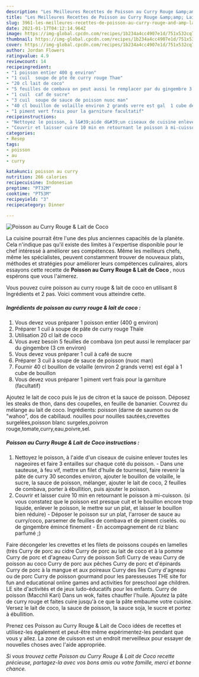 ```yaml
---
description: "Les Meilleures Recettes de Poisson au Curry Rouge &amp;amp; Lait de Coco"
title: "Les Meilleures Recettes de Poisson au Curry Rouge &amp;amp; Lait de Coco"
slug: 3961-les-meilleures-recettes-de-poisson-au-curry-rouge-and-amp-lait-de-coco
date: 2021-01-17T04:12:14.964Z
image: https://img-global.cpcdn.com/recipes/1b234a4cc4907e1d/751x532cq70/poisson-au-curry-rouge-lait-de-coco-photo-principale-de-la-recette.jpg
thumbnail: https://img-global.cpcdn.com/recipes/1b234a4cc4907e1d/751x532cq70/poisson-au-curry-rouge-lait-de-coco-photo-principale-de-la-recette.jpg
cover: https://img-global.cpcdn.com/recipes/1b234a4cc4907e1d/751x532cq70/poisson-au-curry-rouge-lait-de-coco-photo-principale-de-la-recette.jpg
author: Jordan Flowers
ratingvalue: 4.9
reviewcount: 14
recipeingredient:
- "1 poisson entier 400 g environ"
- "1 cuil  soupe de pte de curry rouge Thae"
- "20 cl lait de coco"
- "5 feuilles de combava on peut aussi le remplacer par du gingembre 3 cm environ"
- "1 cuil  caf de sucre"
- "3 cuil  soupe de sauce de poisson nuoc man"
- "40 cl bouillon de volaille environ 2 grands verre est gal  1 cube de bouillon"
- "1 piment vert frais pour la garniture facultatif"
recipeinstructions:
- "Nettoyez le poisson, à l&#39;aide d&#39;un ciseaux de cuisine enlever toutes les nageoires et faire 3 entailles sur chaque coté du poisson.  Dans une sauteuse, à feu vif, mettre un filet d&#39;huile de tournesol, faire revenir la pâte de curry 30 secondes environ, ajouter le bouillon de volaille, le sucre, la sauce de poisson, mélanger, ajouter le lait de coco, 2 feuilles de combava, porter à ébullition, puis ajouter le poisson."
- "Couvrir et laisser cuire 10 min en retournant le poisson à mi-cuisson. (si vous constatez que le poisson est presque cuit et le bouillon encore trop liquide, enlever le poisson, le mettre sur un plat, et laisser le bouillon bien réduire) Déposer le poisson sur un plat, l&#39;arroser de sauce au curry/coco, parsemer de feuilles de combava et de piment ciselés. ou de gingembre émincé finement  En accompagnement de riz blanc parfumé ;)"
categories:
- Resep
tags:
- poisson
- au
- curry

katakunci: poisson au curry 
nutrition: 266 calories
recipecuisine: Indonesian
preptime: "PT32M"
cooktime: "PT53M"
recipeyield: "3"
recipecategory: Dinner

---
```



![Poisson au Curry Rouge &amp; Lait de Coco](https://img-global.cpcdn.com/recipes/1b234a4cc4907e1d/751x532cq70/poisson-au-curry-rouge-lait-de-coco-photo-principale-de-la-recette.jpg)

La cuisine pourrait être l'une des plus anciennes capacités de la planète. Cela n'indique pas qu'il existe des limites à l'expertise disponible pour le chef intéressé à améliorer ses compétences. Même les meilleurs chefs, même les spécialistes, peuvent constamment trouver de nouveaux plats, méthodes et stratégies pour améliorer leurs compétences culinaires, alors essayons cette recette de <strong> Poisson au Curry Rouge &amp; Lait de Coco </strong>, nous espérons que vous l'aimerez.

<!--inarticleads1-->

Vous pouvez cuire poisson au curry rouge &amp; lait de coco en utilisant 8 Ingrédients et 2 pas. Voici comment vous atteindre cette.

##### Ingrédients de poisson au curry rouge &amp; lait de coco :

1. Vous devez vous préparer 1 poisson entier (400 g environ)
1. Préparer 1 cuil à soupe de pâte de curry rouge Thaïe
1. Utilisation 20 cl lait de coco
1. Vous avez besoin 5 feuilles de combava (on peut aussi le remplacer par du gingembre (3 cm environ)
1. Vous devez vous préparer 1 cuil à café de sucre
1. Préparer 3 cuil à soupe de sauce de poisson (nuoc man)
1. Fournir 40 cl bouillon de volaille (environ 2 grands verre) est égal à 1 cube de bouillon
1. Vous devez vous préparer 1 piment vert frais pour la garniture (facultatif)


Ajoutez le lait de coco puis le jus de citron et la sauce de poisson. Déposez les steaks de thon, dans des coupelles, en feuille de bananier. Couvrez du mélange au lait de coco. Ingrédients: poisson (darne de saumon ou de &#34;wahoo&#34;, dos de cabillaud. nouilles pour nouilles sautées,crevettes surgelées,poisson blanc surgeles,poivron rouge,tomate,curry,eau,poivre,sel. 

<!--inarticleads2-->

##### Poisson au Curry Rouge &amp; Lait de Coco instructions :

1. Nettoyez le poisson, à l&#39;aide d&#39;un ciseaux de cuisine enlever toutes les nageoires et faire 3 entailles sur chaque coté du poisson.  - Dans une sauteuse, à feu vif, mettre un filet d&#39;huile de tournesol, faire revenir la pâte de curry 30 secondes environ, ajouter le bouillon de volaille, le sucre, la sauce de poisson, mélanger, ajouter le lait de coco, 2 feuilles de combava, porter à ébullition, puis ajouter le poisson.
1. Couvrir et laisser cuire 10 min en retournant le poisson à mi-cuisson. (si vous constatez que le poisson est presque cuit et le bouillon encore trop liquide, enlever le poisson, le mettre sur un plat, et laisser le bouillon bien réduire) - Déposer le poisson sur un plat, l&#39;arroser de sauce au curry/coco, parsemer de feuilles de combava et de piment ciselés. ou de gingembre émincé finement  - En accompagnement de riz blanc parfumé ;)


Faire décongeler les crevettes et les filets de poissons coupés en lamelles (très Curry de porc au cidre Curry de porc au lait de coco et à la pomme Curry de porc et d&#39;agneau Curry de poisson Sofi Curry de veau Curry de poisson au coco Curry de porc aux pêches Curry de porc et d&#39;épinards Curry de porc à la mangue et aux poireaux Curry des îles Curry d&#39;agneau ou de porc Curry de poisson gourmand pour les paresseuses THE site for fun and educational online games and activities for preschool age children. LE site d&#39;activités et de jeux ludo-éducatifs pour les enfants. Curry de poisson (Macchli Kari) Dans un wok, faites chauffer l&#39;huile. Ajoutez la pâte de curry rouge et faites cuire jusqu&#39;à ce que la pâte embaume votre cuisine. Versez le lait de coco, la sauce de poisson, la sauce soja, le sucre et portez à ébullition. 

<!--inarticleads1-->

<p>
Prenez ces Poisson au Curry Rouge &amp; Lait de Coco idées de recettes et utilisez-les également et peut-être même expérimentez-les pendant que vous y allez. La zone de cuisson est un endroit merveilleux pour essayer de nouvelles choses avec l'aide appropriée.
</p>

<p>
<i>Si vous trouvez cette Poisson au Curry Rouge &amp; Lait de Coco recette précieuse, partagez-la avec vos bons amis ou votre famille, merci et bonne chance.</i>
</p>
